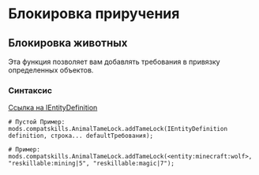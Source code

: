 # Блокировка приручения

## Блокировка животных

Эта функция позволяет вам добавлять требования в привязку определенных объектов.

### Синтаксис

[Ссылка на IEntityDefinition](/Vanilla/Entities/IEntityDefinition/)

    # Пустой Пример:
    mods.compatskills.AnimalTameLock.addTameLock(IEntityDefinition definition, строка... defaultТребования);
    
    # Пример:
    mods.compatskills.AnimalTameLock.addTameLock(<entity:minecraft:wolf>, "reskillable:mining|5", "reskillable:magic|7");